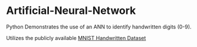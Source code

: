 # Artificial-Neural-Network
Python
Demonstrates the use of an ANN to identify handwritten digits (0-9).

Utilizes the publicly available [MNIST Handwritten Dataset](https://en.wikipedia.org/wiki/MNIST_database)

